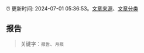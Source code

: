 :alarm_clock: 更新时间: 2024-07-01 05:36:53。[文章来源](/README.md)、[文章分类](/TAGS.md)

## 报告


> 关键字：`报告`、`月报`



